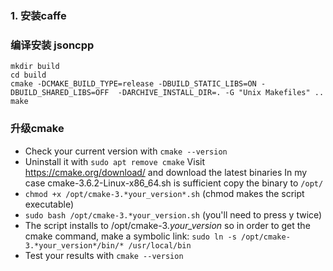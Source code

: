 ### 1. 安装caffe



### 编译安装 jsoncpp

``` shell
mkdir build
cd build
cmake -DCMAKE_BUILD_TYPE=release -DBUILD_STATIC_LIBS=ON -DBUILD_SHARED_LIBS=OFF  -DARCHIVE_INSTALL_DIR=. -G "Unix Makefiles" ..
make
```

### 升级cmake

- Check your current version with `cmake --version`
- Uninstall it with `sudo apt remove cmake`
  Visit https://cmake.org/download/ and download the latest binaries
  In my case cmake-3.6.2-Linux-x86_64.sh is sufficient copy the binary to `/opt/`
- `chmod +x /opt/cmake-3.*your_version*.sh` (chmod makes the script executable)
- `sudo bash /opt/cmake-3.*your_version.sh` (you'll need to press y twice)
- The script installs to /opt/cmake-3.*your_version* so in order to get the cmake command, make a symbolic link: `sudo ln -s /opt/cmake-3.*your_version*/bin/* /usr/local/bin`
- Test your results with `cmake --version`

### 